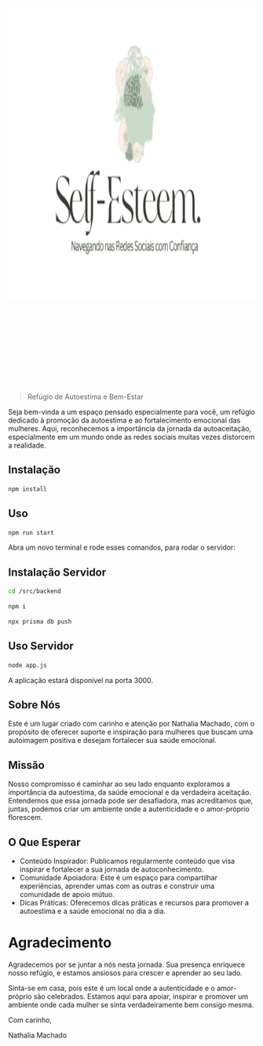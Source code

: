 <div align="center">
	<br>
	<div>
		<img width="1000" height="600" src="media/logo.png" alt="ky">
	</div>
	<br>
	<br>
	<br>
	<br>
	<br>
	<br>
	<br>
	<br>
	<br>
	<br>
</div>

> Refúgio de Autoestima e Bem-Estar

Seja bem-vinda a um espaço pensado especialmente para você, um refúgio dedicado à promoção da autoestima e ao fortalecimento emocional das mulheres. Aqui, reconhecemos a importância da jornada da autoaceitação, especialmente em um mundo onde as redes sociais muitas vezes distorcem a realidade.

## Instalação

```sh
npm install
```

## Uso

```sh
npm run start
```

Abra um novo terminal e rode esses comandos, para rodar o servidor:

## Instalação Servidor

```sh
cd /src/backend
```

```sh
npm i
```

```sh
npx prisma db push
```

## Uso Servidor

```sh
node app.js
```

A aplicação estará disponível na porta 3000.

## Sobre Nós

Este é um lugar criado com carinho e atenção por Nathalia Machado, com o propósito de oferecer suporte e inspiração para mulheres que buscam uma autoimagem positiva e desejam fortalecer sua saúde emocional.

## Missão

Nosso compromisso é caminhar ao seu lado enquanto exploramos a importância da autoestima, da saúde emocional e da verdadeira aceitação. Entendemos que essa jornada pode ser desafiadora, mas acreditamos que, juntas, podemos criar um ambiente onde a autenticidade e o amor-próprio florescem.

## O Que Esperar

- Conteúdo Inspirador: Publicamos regularmente conteúdo que visa inspirar e fortalecer a sua jornada de autoconhecimento.
- Comunidade Apoiadora: Este é um espaço para compartilhar experiências, aprender umas com as outras e construir uma comunidade de apoio mútuo.
- Dicas Práticas: Oferecemos dicas práticas e recursos para promover a autoestima e a saúde emocional no dia a dia.

# Agradecimento

Agradecemos por se juntar a nós nesta jornada. Sua presença enriquece nosso refúgio, e estamos ansiosos para crescer e aprender ao seu lado.

Sinta-se em casa, pois este é um local onde a autenticidade e o amor-próprio são celebrados. Estamos aqui para apoiar, inspirar e promover um ambiente onde cada mulher se sinta verdadeiramente bem consigo mesma.

Com carinho,

Nathalia Machado
